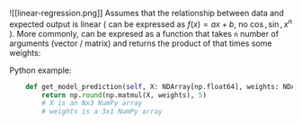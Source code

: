 ![[linear-regression.png]]
Assumes that the relationship between data and expected output is linear ( can be expressed as $f(x) = ax + b$, no $\cos, \sin, x^n$ ).
More commonly, can be expresed as a function that takes `n` number of arguments (vector / matrix) and returns the product of that times some weights:

Python example:
```python
    def get_model_prediction(self, X: NDArray[np.float64], weights: NDArray[np.float64]) -> NDArray[np.float64]:
        return np.round(np.matmul(X, weights), 5)
        # X is an Nx3 NumPy array
        # weights is a 3x1 NumPy array
```

